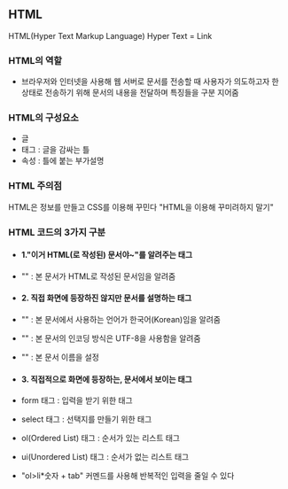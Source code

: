 ## HTML

HTML(Hyper Text Markup Language)
Hyper Text = Link



### HTML의 역할
- 브라우저와 인터넷을 사용해 웹 서버로 문서를 전송할 때 사용자가 의도하고자 한 상태로
전송하기 위해 문서의 내용을 전달하며 특징들을 구분 지어줌



### HTML의 구성요소
- 글
- 태그 : 글을 감싸는 틀
- 속성 : 틀에 붙는 부가설명



### HTML 주의점
HTML은 정보를 만들고
CSS를 이용해 꾸민다
"HTML을 이용해 꾸미려하지 말기"



### HTML 코드의 3가지 구분
- #### 1."이거 HTML(로 작성된) 문서야~"를 알려주는 태그
- "<!DOCTYPE html>" : 본 문서가 HTML로 작성된 문서임을 알려줌


- #### 2. 직접 화면에 등장하진 않지만 문서를 설명하는 태그
- "<html lang="ko">" : 본 문서에서 사용하는 언어가 한국어(Korean)임을 알려줌
- "<meta charset="UTF-8">" : 본 문서의 인코딩 방식은 UTF-8을 사용함을 알려줌
- "<title>TITLE</title>" : 본 문서 이름을 설정


- #### 3. 직접적으로 화면에 등장하는, 문서에서 보이는 태그
- form 태그 : 입력을 받기 위한 태그
- select 태그 : 선택지를 만들기 위한 태그
- ol(Ordered List) 태그 : 순서가 있는 리스트 태그
- ui(Unordered List) 태그 : 순서가 없는 리스트 태그
- "ol>li*숫자  + tab" 커멘드를 사용해 반복적인 입력을 줄일 수 있다